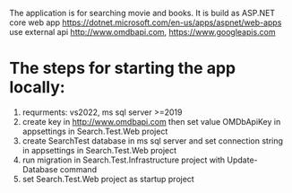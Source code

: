 The application is for searching movie and books.
It is build as ASP.NET core web app https://dotnet.microsoft.com/en-us/apps/aspnet/web-apps use external api  http://www.omdbapi.com, https://www.googleapis.com
# The steps for starting the app locally:
 1) requrments: vs2022, ms sql server >=2019
 2) create key in http://www.omdbapi.com then set value OMDbApiKey in appsettings in Search.Test.Web project 
 3) create SearchTest database in ms sql server and set connection string in appsettings in Search.Test.Web project 
 4) run migration in Search.Test.Infrastructure project with Update-Database command
 5) set Search.Test.Web project as startup project
